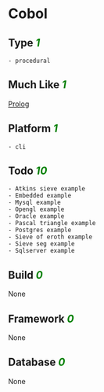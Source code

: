 # Cobol

## Type <i style='color:green;'>1</i>
	- procedural
## Much Like <i style='color:green;'>1</i>
[Prolog](PROLOG.md)
## Platform <i style='color:green;'>1</i>
	- cli
## Todo <i style='color:green;'>10</i>
	- Atkins sieve example
	- Embedded example
	- Mysql example
	- Opengl example
	- Oracle example
	- Pascal triangle example
	- Postgres example
	- Sieve of eroth example
	- Sieve seg example
	- Sqlserver example
## Build <i style='color:green;'>0</i>
None
## Framework <i style='color:green;'>0</i>
None
## Database <i style='color:green;'>0</i>
None